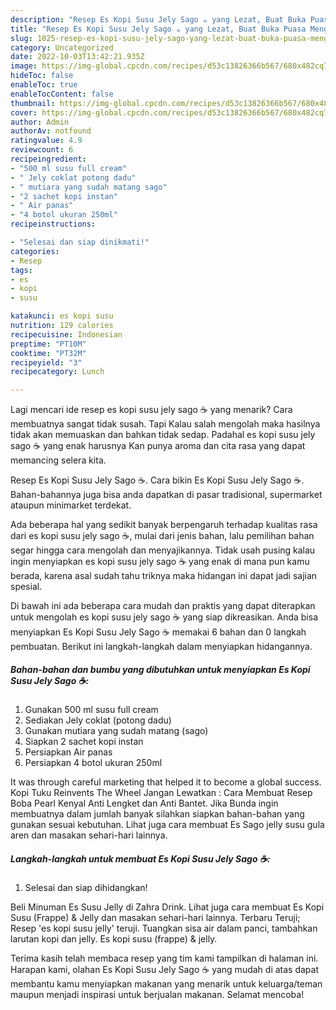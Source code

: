 ```yaml
---
description: "Resep Es Kopi Susu Jely Sago ☕ yang Lezat, Buat Buka Puasa Menggugah Selera"
title: "Resep Es Kopi Susu Jely Sago ☕ yang Lezat, Buat Buka Puasa Menggugah Selera"
slug: 1025-resep-es-kopi-susu-jely-sago-yang-lezat-buat-buka-puasa-menggugah-selera
category: Uncategorized
date: 2022-10-03T13:42:21.935Z
image: https://img-global.cpcdn.com/recipes/d53c13826366b567/680x482cq70/es-kopi-susu-jely-sago-foto-resep-utama.jpg
hideToc: false
enableToc: true
enableTocContent: false
thumbnail: https://img-global.cpcdn.com/recipes/d53c13826366b567/680x482cq70/es-kopi-susu-jely-sago-foto-resep-utama.jpg
cover: https://img-global.cpcdn.com/recipes/d53c13826366b567/680x482cq70/es-kopi-susu-jely-sago-foto-resep-utama.jpg
author: Admin
authorAv: notfound
ratingvalue: 4.9
reviewcount: 6
recipeingredient:
- "500 ml susu full cream"
- " Jely coklat potong dadu"
- " mutiara yang sudah matang sago"
- "2 sachet kopi instan"
- " Air panas"
- "4 botol ukuran 250ml"
recipeinstructions:

- "Selesai dan siap dinikmati!"
categories:
- Resep
tags:
- es
- kopi
- susu

katakunci: es kopi susu 
nutrition: 129 calories
recipecuisine: Indonesian
preptime: "PT10M"
cooktime: "PT32M"
recipeyield: "3"
recipecategory: Lunch

---
```



Lagi mencari ide resep es kopi susu jely sago ☕ yang menarik? Cara membuatnya sangat tidak susah. Tapi Kalau salah mengolah maka hasilnya tidak akan memuaskan dan bahkan tidak sedap. Padahal es kopi susu jely sago ☕ yang enak harusnya Kan punya aroma dan cita rasa yang dapat memancing selera kita.


Resep Es Kopi Susu Jely Sago ☕. Cara bikin Es Kopi Susu Jely Sago ☕. Bahan-bahannya juga bisa anda dapatkan di pasar tradisional, supermarket ataupun minimarket terdekat.

Ada beberapa hal yang sedikit banyak berpengaruh terhadap kualitas rasa dari es kopi susu jely sago ☕, mulai dari jenis bahan, lalu pemilihan bahan segar hingga cara mengolah dan menyajikannya. Tidak usah pusing kalau ingin menyiapkan es kopi susu jely sago ☕ yang enak di mana pun kamu berada, karena asal sudah tahu triknya maka hidangan ini dapat jadi sajian spesial.


Di bawah ini ada beberapa cara mudah dan praktis yang dapat diterapkan untuk mengolah es kopi susu jely sago ☕ yang siap dikreasikan. Anda bisa menyiapkan Es Kopi Susu Jely Sago ☕ memakai 6 bahan dan 0 langkah pembuatan. Berikut ini langkah-langkah dalam menyiapkan hidangannya.

<!--inarticleads1-->

##### Bahan-bahan dan bumbu yang dibutuhkan untuk menyiapkan Es Kopi Susu Jely Sago ☕:

1. Gunakan 500 ml susu full cream
1. Sediakan  Jely coklat (potong dadu)
1. Gunakan  mutiara yang sudah matang (sago)
1. Siapkan 2 sachet kopi instan
1. Persiapkan  Air panas
1. Persiapkan 4 botol ukuran 250ml


It was through careful marketing that helped it to become a global success. Kopi Tuku Reinvents The Wheel Jangan Lewatkan : Cara Membuat Resep Boba Pearl Kenyal Anti Lengket dan Anti Bantet. Jika Bunda ingin membuatnya dalam jumlah banyak silahkan siapkan bahan-bahan yang gunakan sesuai kebutuhan. Lihat juga cara membuat Es Sago jelly susu gula aren dan masakan sehari-hari lainnya. 

<!--inarticleads2-->

##### Langkah-langkah untuk membuat Es Kopi Susu Jely Sago ☕:


1. Selesai dan siap dihidangkan!

Beli Minuman Es Susu Jelly di Zahra Drink. Lihat juga cara membuat Es Kopi Susu (Frappe) &amp; Jelly dan masakan sehari-hari lainnya. Terbaru Teruji; Resep &#39;es kopi susu jelly&#39; teruji. Tuangkan sisa air dalam panci, tambahkan larutan kopi dan jelly. Es kopi susu (frappe) &amp; jelly. 

Terima kasih telah membaca resep yang tim kami tampilkan di halaman ini. Harapan kami, olahan Es Kopi Susu Jely Sago ☕ yang mudah di atas dapat membantu kamu menyiapkan makanan yang menarik untuk keluarga/teman maupun menjadi inspirasi untuk berjualan makanan. Selamat mencoba!
